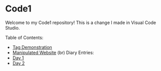 
# Code1 

Welcome to my Code1 repository! This is a change I made in Visual Code Studio.

Table of Contents:
* [Tag Demonstration](Tags.html)
* [Manipulated Website](https://github.com/YasminZahrir/Code1/assets/173050635/ce0eb096-ade0-4f7e-a64b-85f4e36affa2)
(br) Diary Entries:
* [Day 1](Day1.md)
* [Day 2](Day2.md)